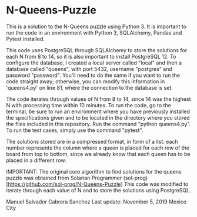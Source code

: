 # N-Queens-Puzzle

This is a solution to the N-Queens puzzle using Python 3. 
It is important to run the code in an environment with Python 3, SQLAlchemy, Pandas and Pytest installed.

This code uses PostgreSQL through SQLAlchemy to store the solutions for each N from 8 to 14, so it is also important to
install PostgreSQL 12. To configure the database, I created a local server called "local" and then a database called
"queens", with port 5432, username "postgres" and password "password". You'll need to do the same if you want to run the
code straight away; otherwise, you can modify this information in 'queens4.py' on line 81, where the connection
to the database is set.

The code iterates through values of N from 8 to 14, since 14 was the highest N with processing time within 10 minutes.
To run the code, go to the terminal, be sure to run an environment where you have previously installed the specifications given
and to be located in the directory where you stored the files included in this repository.
Run the command "python queens4.py". To run the test cases, simply use the command "pytest".

The solutions stored are in a compressed format, in form of a list: each number represents the column where a queen is placed
for each row of the board from top to bottom, since we already know that each queen has to be placed in a different row.

IMPORTANT: The original core algorithm to find solutions for the queens puzzle was obtained from Solarian Programmer 
(sol-prog) [https://github.com/sol-prog/N-Queens-Puzzle] This code was modified to iterate through each value of N and to
store the solutions using PostgreSQL.

Manuel Salvador Cabrera Sanchez
Last update: November 5, 2019
Mexico City
